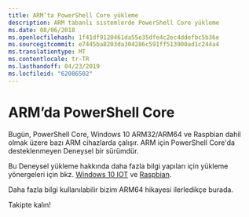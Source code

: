 ```yaml
---
title: ARM’ta PowerShell Core yükleme
description: ARM tabanlı sistemlerde PowerShell Core yükleme
ms.date: 08/06/2018
ms.openlocfilehash: 1f41df9120461da55e35dfe4c2ec4ddefbc5b36e
ms.sourcegitcommit: e7445ba8203da304286c591ff513900ad1c244a4
ms.translationtype: MT
ms.contentlocale: tr-TR
ms.lasthandoff: 04/23/2019
ms.locfileid: "62086502"
---
```

# <a name="powershell-core-on-arm"></a>ARM’da PowerShell Core

Bugün, PowerShell Core, Windows 10 ARM32/ARM64 ve Raspbian dahil olmak üzere bazı ARM cihazlarda çalışır.
ARM için PowerShell Core'da desteklenmeyen Deneysel bir sürümdür.

Bu Deneysel yükleme hakkında daha fazla bilgi yapıları için yükleme yönergeleri için bkz. [Windows 10 IOT](installing-powershell-core-on-windows.md#deploying-on-windows-iot) ve [Raspbian](installing-powershell-core-on-linux.md#raspbian).

Daha fazla bilgi kullanılabilir bizim ARM64 hikayesi ilerledikçe burada.

Takipte kalın!
